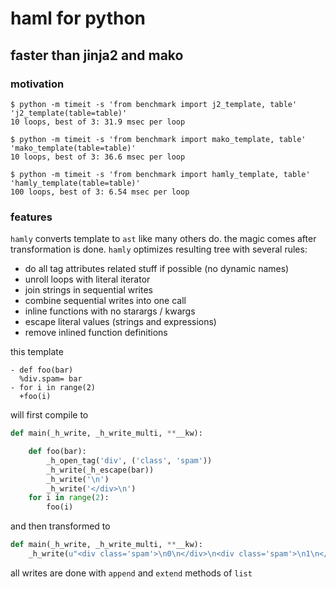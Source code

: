 # haml for python
## faster than jinja2 and mako

### motivation

    $ python -m timeit -s 'from benchmark import j2_template, table' 'j2_template(table=table)'
    10 loops, best of 3: 31.9 msec per loop

    $ python -m timeit -s 'from benchmark import mako_template, table' 'mako_template(table=table)'
    10 loops, best of 3: 36.6 msec per loop

    $ python -m timeit -s 'from benchmark import hamly_template, table' 'hamly_template(table=table)'
    100 loops, best of 3: 6.54 msec per loop


### features

`hamly` converts template to `ast` like many others do.
the magic comes after transformation is done.
`hamly` optimizes resulting tree with several rules:

* do all tag attributes related stuff if possible (no dynamic names)
* unroll loops with literal iterator
* join strings in sequential writes
* combine sequential writes into one call
* inline functions with no starargs / kwargs
* escape literal values (strings and expressions)
* remove inlined function definitions

this template

```haml
- def foo(bar)
  %div.spam= bar
- for i in range(2)
  +foo(i)
```

will first compile to

```python
def main(_h_write, _h_write_multi, **__kw):

    def foo(bar):
        _h_open_tag('div', ('class', 'spam'))
        _h_write(_h_escape(bar))
        _h_write('\n')
        _h_write('</div>\n')
    for i in range(2):
        foo(i)
```

and then transformed to

```python
def main(_h_write, _h_write_multi, **__kw):
    _h_write(u"<div class='spam'>\n0\n</div>\n<div class='spam'>\n1\n</div>\n")
```

all writes are done with `append` and `extend` methods of `list`